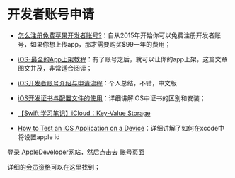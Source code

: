 # 开发者账号申请

 - [怎么注册免费苹果开发者账号?](http://blog.csdn.net/zuoyou1314/article/details/44178257)：自从2015年开始你可以免费注册开发者账号，如果你想上传app，那才需要购买$99一年的费用；
 - [iOS-最全的App上架教程](http://www.cocoachina.com/appstore/20160708/16990.html)：有了账号之后，就可以让你的app上架，这篇文章图文并茂，非常适合阅读；
 - [iOS开发者账号介绍与申请流程](http://www.jianshu.com/p/8775e5a8c198)：个人总结，不错，中文版
 - [iOS开发证书与配置文件的使用](http://www.jianshu.com/p/9d9e3699515e)：详细讲解iOS中证书的区别和安装；
 
 - [【Swift 学习笔记】iCloud：Key-Value Storage](http://www.jianshu.com/p/bb625f106aeb)
 - [How to Test an iOS Application on a Device](http://code.tutsplus.com/tutorials/ios-from-scratch-with-swift-how-to-test-an-ios-application-on-a-device--cms-25156)：详细讲解了如何在xcode中将设置apple id


登录 [AppleDeveloper网站](https://developer.apple.com/cn/)，然后点击去 [账号页面](https://developer.apple.com/account/) 

详细的[会员资格](https://developer.apple.com/support/membership/cn/)可以在这里找到；